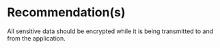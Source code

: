 # Recommendation(s)

All sensitive data should be encrypted while it is being transmitted to and from the application.
